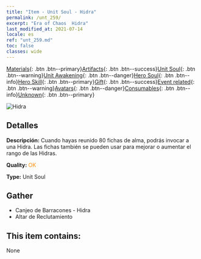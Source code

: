 ```yaml
---
title: "Item - Unit Soul - Hidra"
permalink: /unt_259/
excerpt: "Era of Chaos  Hidra"
last_modified_at: 2021-07-14
locale: es
ref: "unt_259.md"
toc: false
classes: wide
---
```

 [Materials](/ItemsES/){: .btn .btn--primary}[Artifacts](/ItemsES/Artifacts/){: .btn .btn--success}[Unit Soul](/ItemsES/UnitSoul/){: .btn .btn--warning}[Unit Awakening](/ItemsES/UnitAwakening/){: .btn .btn--danger}[Hero Soul](/ItemsES/HeroSoul/){: .btn .btn--info}[Hero Skill](/ItemsES/HeroSkill/){: .btn .btn--primary}[Gift](/ItemsES/Gift/){: .btn .btn--success}[Event related](/ItemsES/Events/){: .btn .btn--warning}[Avatars](/ItemsES/Avatars/){: .btn .btn--danger}[Consumables](/ItemsES/Consumables/){: .btn .btn--info}[Unknown](/ItemsES/Unknown/){: .btn .btn--primary}

 ![Hidra](/images/u/ti_duotoulong.jpg)

## Detalles
 **Descripción:** Cuando hayas reunido 80 fichas de alma, podrás invocar a una Hidra. Las fichas también se pueden usar para mejorar o aumentar el rango de las Hidras.

 **Quality:** <span style="color: #FF8C00">OK</span>

 **Type:** Unit Soul

## Gather

*    Canjeo de Barracones - Hidra 
*    Altar de Reclutamiento 

## This item contains:

  None

